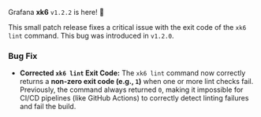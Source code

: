 Grafana **xk6** `v1.2.2` is here! 🎉

This small patch release fixes a critical issue with the exit code of the `xk6 lint` command. This bug was introduced in `v1.2.0`.

### Bug Fix

* **Corrected `xk6 lint` Exit Code:** The `xk6 lint` command now correctly returns a **non-zero exit code (e.g., `1`)** when one or more lint checks fail. Previously, the command always returned `0`, making it impossible for CI/CD pipelines (like GitHub Actions) to correctly detect linting failures and fail the build.
